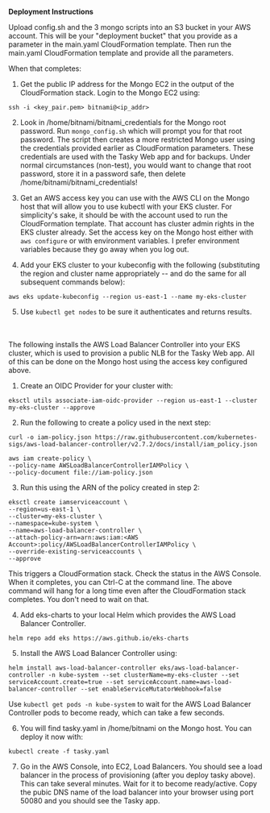 **Deployment Instructions**

Upload config.sh and the 3 mongo scripts into an S3 bucket in your AWS account.  This will be your "deployment bucket" that you provide as a parameter in the main.yaml CloudFormation template.  Then run the main.yaml CloudFormation template and provide all the parameters.

When that completes:

1. Get the public IP address for the Mongo EC2 in the output of the CloudFormation stack. Login to the Mongo EC2 using:
```
ssh -i <key_pair.pem> bitnami@<ip_addr>
```

2. Look in /home/bitnami/bitnami_credentials for the Mongo root password.  Run `mongo_config.sh` which will prompt you for that root password.  The script then creates a more restricted Mongo user using the credentials provided earlier as CloudFormation parameters.  These credentials are used with the Tasky Web app and for backups.  Under normal circumstances (non-test), you would want to change that root password, store it in a password safe, then delete /home/bitnami/bitnami_credentials!

3. Get an AWS access key you can use with the AWS CLI on the Mongo host that will allow you to use kubectl with your EKS cluster.  For simplicity's sake, it should be with the account used to run the CloudFormation template.  That account has cluster admin rights in the EKS cluster already.  Set the access key on the Mongo host either with `aws configure` or with environment variables.  I prefer environment variables because they go away when you log out.

4. Add your EKS cluster to your kubeconfig with the following (substituting the region and cluster name appropriately -- and do the same for all subsequent commands below):
```
aws eks update-kubeconfig --region us-east-1 --name my-eks-cluster
```

5. Use `kubectl get nodes` to be sure it authenticates and returns results.
<br>
<br>
The following installs the AWS Load Balancer Controller into your EKS cluster, which is used to provision a public NLB for the Tasky Web app.  All of this can be done on the Mongo host using the access key configured above.

1. Create an OIDC Provider for your cluster with:
```
eksctl utils associate-iam-oidc-provider --region us-east-1 --cluster my-eks-cluster --approve
```

2. Run the following to create a policy used in the next step:
```
curl -o iam-policy.json https://raw.githubusercontent.com/kubernetes-sigs/aws-load-balancer-controller/v2.7.2/docs/install/iam_policy.json

aws iam create-policy \
--policy-name AWSLoadBalancerControllerIAMPolicy \
--policy-document file://iam-policy.json
```

3. Run this using the ARN of the policy created in step 2:
```
eksctl create iamserviceaccount \
--region=us-east-1 \
--cluster=my-eks-cluster \
--namespace=kube-system \
--name=aws-load-balancer-controller \
--attach-policy-arn=arn:aws:iam:<AWS Account>:policy/AWSLoadBalancerControllerIAMPolicy \
--override-existing-serviceaccounts \
--approve
```
This triggers a CloudFormation stack.  Check the status in the AWS Console.  When it completes, you can Ctrl-C at the command line.  The above command will hang for a long time even after the CloudFormation stack completes.  You don't need to wait on that.

4. Add eks-charts to your local Helm which provides the AWS Load Balancer Controller.
```
helm repo add eks https://aws.github.io/eks-charts
```

5. Install the AWS Load Balancer Controller using:
```
helm install aws-load-balancer-controller eks/aws-load-balancer-controller -n kube-system --set clusterName=my-eks-cluster --set serviceAccount.create=true --set serviceAccount.name=aws-load-balancer-controller --set enableServiceMutatorWebhook=false
```

Use `kubectl get pods -n kube-system` to wait for the AWS Load Balancer Controller pods to become ready, which can take a few seconds.

6. You will find tasky.yaml in /home/bitnami on the Mongo host.  You can deploy it now with:
```
kubectl create -f tasky.yaml
```

7. Go in the AWS Console, into EC2, Load Balancers.  You should see a load balancer in the process of provisioning (after you deploy tasky above).  This can take several minutes.  Wait for it to become ready/active.  Copy the pubic DNS name of the load balancer into your browser using port 50080 and you should see the Tasky app.
